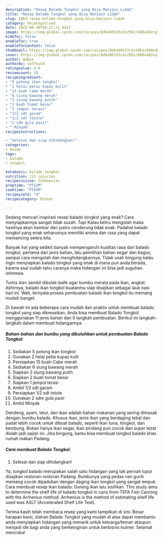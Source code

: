 ```yaml
---
description: "Resep Balado Tongkol yang Bisa Manjain Lidah"
title: "Resep Balado Tongkol yang Bisa Manjain Lidah"
slug: 1063-resep-balado-tongkol-yang-bisa-manjain-lidah
category: Uncategorized
date: 2022-06-30T09:17:21.441Z
image: https://img-global.cpcdn.com/recipes/8dbd40333cdc29b1/680x482cq70/balado-tongkol-foto-resep-utama.jpg
hideToc: false
enableToc: true
enableTocContent: false
thumbnail: https://img-global.cpcdn.com/recipes/8dbd40333cdc29b1/680x482cq70/balado-tongkol-foto-resep-utama.jpg
cover: https://img-global.cpcdn.com/recipes/8dbd40333cdc29b1/680x482cq70/balado-tongkol-foto-resep-utama.jpg
author: Admin
authorAv: notfound
ratingvalue: 4.8
reviewcount: 19
recipeingredient:
- "5 potong ikan tongkol"
- "2 helai petai kupas kulit"
- "15 buah Cabe merah"
- "6 siung bawang merah"
- "2 siung bawang putih"
- "2 buah tomat besar"
- "1 jempol terasi"
- "1/2 sdt garam"
- "1/2 sdt totole"
- "2 sdm gula pasir"
- " Minyak"
recipeinstructions:

- "Selesai dan siap dihidangkan!"
categories:
- Resep
tags:
- balado
- tongkol

katakunci: balado tongkol 
nutrition: 111 calories
recipecuisine: Indonesian
preptime: "PT12M"
cooktime: "PT45M"
recipeyield: "4"
recipecategory: Dinner

---
```



Sedang mencari inspirasi resep balado tongkol yang enak? Cara menyiapkannya sangat tidak susah. Tapi Kalau keliru mengolah maka hasilnya akan hambar dan justru cenderung tidak enak. Padahal balado tongkol yang enak seharusnya memiliki aroma dan rasa yang dapat memancing selera kita.


Banyak hal yang sedikit banyak mempengaruhi kualitas rasa dari balado tongkol, pertama dari jenis bahan, lalu pemilihan bahan segar dan bagus, sampai cara mengolah dan menghidangkannya. Tidak usah bingung kalau ingin menyiapkan balado tongkol yang enak di mana pun anda berada, karena asal sudah tahu caranya maka hidangan ini bisa jadi suguhan istimewa.

Tumis ikan sambil dibolak-balik agar bumbu merata pada ikan, angkat. Akhirnya, balado ikan tongkol buatanmu siap disajikan sebagai lauk nasi hari ini. Wah, ternyata proses pembuatan balado ikan tongkol itu memang mudah banget.


Di bawah ini ada beberapa cara mudah dan praktis untuk membuat balado tongkol yang siap dikreasikan. Anda bisa membuat Balado Tongkol menggunakan 11 jenis bahan dan 0 langkah pembuatan. Berikut ini langkah-langkah dalam membuat hidangannya.

<!--inarticleads1-->

##### Bahan-bahan dan bumbu yang dibutuhkan untuk pembuatan Balado Tongkol:

1. Sediakan 5 potong ikan tongkol
1. Gunakan 2 helai petai kupas kulit
1. Persiapkan 15 buah Cabe merah
1. Sediakan 6 siung bawang merah
1. Siapkan 2 siung bawang putih
1. Siapkan 2 buah tomat besar
1. Siapkan 1 jempol terasi
1. Ambil 1/2 sdt garam
1. Persiapkan 1/2 sdt totole
1. Gunakan 2 sdm gula pasir
1. Ambil  Minyak


Dendeng, ayam, telur, dan ikan adalah bahan makanan yang sering dimasak dengan bumbu balado. Khusus ikan, jenis ikan yang berdaging tebal dan padat lebih cocok untuk dibuat balado, seperti ikan tuna, tongkol, dan kembung. Bukan hanya ikan segar, ikan pindang pun cocok dan super lezat diolah jadi sajian ini. Jika bingung, kamu bisa membuat tongkol balado khas rumah makan Padang. 

<!--inarticleads2-->

##### Cara membuat Balado Tongkol:


1. Selesai dan siap dihidangkan!

Ya, tongkol balado merupakan salah satu hidangan yang tak pernah luput disajikan restoran-restoran Padang. Bumbunya yang pedas nan gurih memang cocok dipadukan dengan daging ikan tongkol yang sangat empuk. Cara membuat resep ikan balado: Goreng ikan lalu sisihkan. This study aims to determine the shelf life of balado tongkol in cans from TEFA Fish Canning with the Arrhenius method. Arrhenius is the method of estimating shelf life used was ASLT (Accelerated Shelf Life Test). 

Terima kasih telah membaca resep yang kami tampilkan di sini. Besar harapan kami, olahan Balado Tongkol yang mudah di atas dapat membantu anda menyiapkan hidangan yang menarik untuk keluarga/teman ataupun menjadi ide bagi anda yang berkeinginan untuk berbisnis kuliner. Selamat mencoba!
